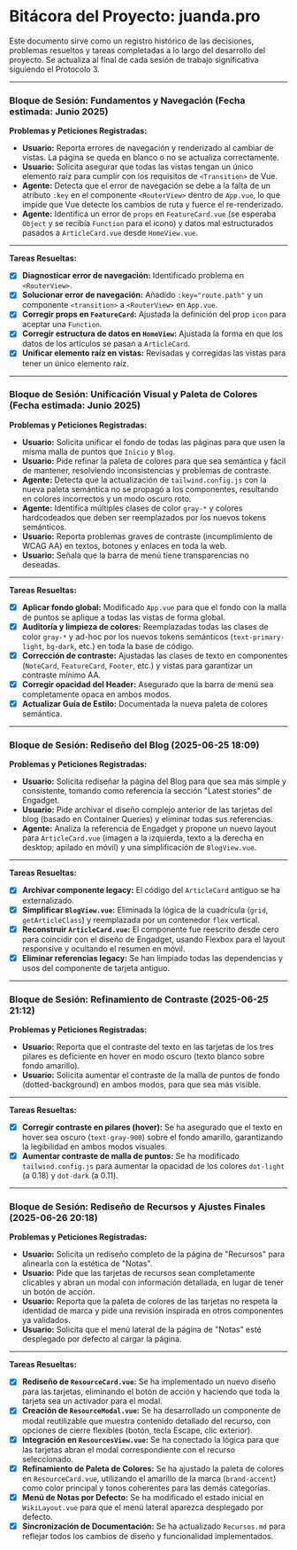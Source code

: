 # Bitácora del Proyecto: juanda.pro

Este documento sirve como un registro histórico de las decisiones, problemas resueltos y tareas completadas a lo largo del desarrollo del proyecto. Se actualiza al final de cada sesión de trabajo significativa siguiendo el Protocolo 3.

---

### Bloque de Sesión: Fundamentos y Navegación (Fecha estimada: Junio 2025)

**Problemas y Peticiones Registradas:**
- **Usuario:** Reporta errores de navegación y renderizado al cambiar de vistas. La página se queda en blanco o no se actualiza correctamente.
- **Usuario:** Solicita asegurar que todas las vistas tengan un único elemento raíz para cumplir con los requisitos de `<Transition>` de Vue.
- **Agente:** Detecta que el error de navegación se debe a la falta de un atributo `:key` en el componente `<RouterView>` dentro de `App.vue`, lo que impide que Vue detecte los cambios de ruta y fuerce el re-renderizado.
- **Agente:** Identifica un error de `props` en `FeatureCard.vue` (se esperaba `Object` y se recibía `Function` para el icono) y datos mal estructurados pasados a `ArticleCard.vue` desde `HomeView.vue`.

---
**Tareas Resueltas:**
- [x] **Diagnosticar error de navegación:** Identificado problema en `<RouterView>`.
- [x] **Solucionar error de navegación:** Añadido `:key="route.path"` y un componente `<transition>` a `<RouterView>` en `App.vue`.
- [x] **Corregir props en `FeatureCard`:** Ajustada la definición del prop `icon` para aceptar una `Function`.
- [x] **Corregir estructura de datos en `HomeView`:** Ajustada la forma en que los datos de los artículos se pasan a `ArticleCard`.
- [x] **Unificar elemento raíz en vistas:** Revisadas y corregidas las vistas para tener un único elemento raíz.

---

### Bloque de Sesión: Unificación Visual y Paleta de Colores (Fecha estimada: Junio 2025)

**Problemas y Peticiones Registradas:**
- **Usuario:** Solicita unificar el fondo de todas las páginas para que usen la misma malla de puntos que `Inicio` y `Blog`.
- **Usuario:** Pide refinar la paleta de colores para que sea semántica y fácil de mantener, resolviendo inconsistencias y problemas de contraste.
- **Agente:** Detecta que la actualización de `tailwind.config.js` con la nueva paleta semántica no se propagó a los componentes, resultando en colores incorrectos y un modo oscuro roto.
- **Agente:** Identifica múltiples clases de color `gray-*` y colores hardcodeados que deben ser reemplazados por los nuevos tokens semánticos.
- **Usuario:** Reporta problemas graves de contraste (incumplimiento de WCAG AA) en textos, botones y enlaces en toda la web.
- **Usuario:** Señala que la barra de menú tiene transparencias no deseadas.

---
**Tareas Resueltas:**
- [x] **Aplicar fondo global:** Modificado `App.vue` para que el fondo con la malla de puntos se aplique a todas las vistas de forma global.
- [x] **Auditoría y limpieza de colores:** Reemplazadas todas las clases de color `gray-*` y ad-hoc por los nuevos tokens semánticos (`text-primary-light`, `bg-dark`, etc.) en toda la base de código.
- [x] **Corrección de contraste:** Ajustadas las clases de texto en componentes (`NoteCard`, `FeatureCard`, `Footer`, etc.) y vistas para garantizar un contraste mínimo AA.
- [x] **Corregir opacidad del Header:** Asegurado que la barra de menú sea completamente opaca en ambos modos.
- [x] **Actualizar Guía de Estilo:** Documentada la nueva paleta de colores semántica.

---

### Bloque de Sesión: Rediseño del Blog (2025-06-25 18:09)

**Problemas y Peticiones Registradas:**
- **Usuario:** Solicita rediseñar la página del Blog para que sea más simple y consistente, tomando como referencia la sección "Latest stories" de Engadget.
- **Usuario:** Pide archivar el diseño complejo anterior de las tarjetas del blog (basado en Container Queries) y eliminar todas sus referencias.
- **Agente:** Analiza la referencia de Engadget y propone un nuevo layout para `ArticleCard.vue` (imagen a la izquierda, texto a la derecha en desktop; apilado en móvil) y una simplificación de `BlogView.vue`.

---
**Tareas Resueltas:**
- [x] **Archivar componente legacy:** El código del `ArticleCard` antiguo se ha externalizado.
- [x] **Simplificar `BlogView.vue`:** Eliminada la lógica de la cuadrícula (`grid`, `getArticleClass`) y reemplazada por un contenedor `flex` vertical.
- [x] **Reconstruir `ArticleCard.vue`:** El componente fue reescrito desde cero para coincidir con el diseño de Engadget, usando Flexbox para el layout responsive y ocultando el resumen en móvil.
- [x] **Eliminar referencias legacy:** Se han limpiado todas las dependencias y usos del componente de tarjeta antiguo.

---

### Bloque de Sesión: Refinamiento de Contraste (2025-06-25 21:12)

**Problemas y Peticiones Registradas:**
- **Usuario:** Reporta que el contraste del texto en las tarjetas de los tres pilares es deficiente en hover en modo oscuro (texto blanco sobre fondo amarillo).
- **Usuario:** Solicita aumentar el contraste de la malla de puntos de fondo (dotted-background) en ambos modos, para que sea más visible.

---
**Tareas Resueltas:**
- [x] **Corregir contraste en pilares (hover):** Se ha asegurado que el texto en hover sea oscuro (`text-gray-900`) sobre el fondo amarillo, garantizando la legibilidad en ambos modos visuales.
- [x] **Aumentar contraste de malla de puntos:** Se ha modificado `tailwind.config.js` para aumentar la opacidad de los colores `dot-light` (a 0.18) y `dot-dark` (a 0.11).

---

### Bloque de Sesión: Rediseño de Recursos y Ajustes Finales (2025-06-26 20:18)

**Problemas y Peticiones Registradas:**
- **Usuario:** Solicita un rediseño completo de la página de "Recursos" para alinearla con la estética de "Notas".
- **Usuario:** Pide que las tarjetas de recursos sean completamente clicables y abran un modal con información detallada, en lugar de tener un botón de acción.
- **Usuario:** Reporta que la paleta de colores de las tarjetas no respeta la identidad de marca y pide una revisión inspirada en otros componentes ya validados.
- **Usuario:** Solicita que el menú lateral de la página de "Notas" esté desplegado por defecto al cargar la página.

---
**Tareas Resueltas:**
- [x] **Rediseño de `ResourceCard.vue`:** Se ha implementado un nuevo diseño para las tarjetas, eliminando el botón de acción y haciendo que toda la tarjeta sea un activador para el modal.
- [x] **Creación de `ResourceModal.vue`:** Se ha desarrollado un componente de modal reutilizable que muestra contenido detallado del recurso, con opciones de cierre flexibles (botón, tecla Escape, clic exterior).
- [x] **Integración en `ResourcesView.vue`:** Se ha conectado la lógica para que las tarjetas abran el modal correspondiente con el recurso seleccionado.
- [x] **Refinamiento de Paleta de Colores:** Se ha ajustado la paleta de colores en `ResourceCard.vue`, utilizando el amarillo de la marca (`brand-accent`) como color principal y tonos coherentes para las demás categorías.
- [x] **Menú de Notas por Defecto:** Se ha modificado el estado inicial en `WikiLayout.vue` para que el menú lateral aparezca desplegado por defecto.
- [x] **Sincronización de Documentación:** Se ha actualizado `Recursos.md` para reflejar todos los cambios de diseño y funcionalidad implementados.
